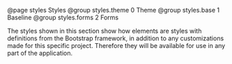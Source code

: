 @page styles Styles
@group styles.theme 0 Theme
@group styles.base 1 Baseline
@group styles.forms 2 Forms

The styles shown in this section show how elements are styles with definitions from the Bootstrap framework, in addition to any customizations made for this specific project. Therefore they will be available for use in any part of the application.

